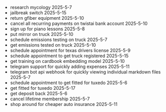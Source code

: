 - research mycology 2025-5-7
- jailbreak switch 2025-5-15
- return gfiber equipment 2025-5-10
- cancel all recurring payments on twistai bank account 2025-5-10
- sign up for piano lessons 2025-5-8
- put mirror on truck 2025-5-10
- schedule emissions testing on truck 2025-5-7 
- get emissions tested on truck 2025-5-10 
- schedule appointment for texas drivers license 2025-5-9 
- schedule appointment to get truck registered 2025-5-15
- get training on cardbook embedding model 2025-5-10
- telegram support for quickly adding expenses 2025-5-11
- telegram bot api webhook for quickly viewing individual markdown files 2025-5-7
- schedule appointment to get fitted for tuxedo 2025-5-6
- get fitted for tuxedo 2025-5-17
- get deposit back 2025-5-6
- cancel lifetime membership 2025-5-7
- shop around for cheaper auto insurance 2025-5-11
